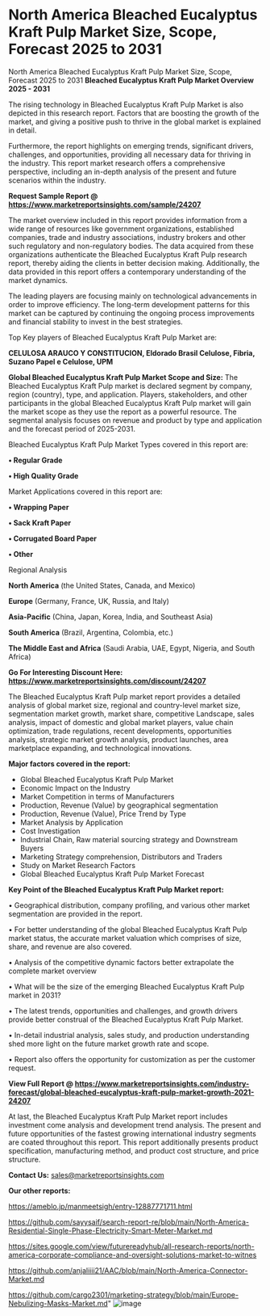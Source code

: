 # North America Bleached Eucalyptus Kraft Pulp Market Size, Scope, Forecast 2025 to 2031
North America Bleached Eucalyptus Kraft Pulp Market Size, Scope, Forecast 2025 to 2031
<Strong> Bleached Eucalyptus Kraft Pulp Market Overview 2025 - 2031</strong>

The rising technology in Bleached Eucalyptus Kraft Pulp Market is also depicted in this research report. Factors that are boosting the growth of the market, and giving a positive push to thrive in the global market is explained in detail.

Furthermore, the report highlights on emerging trends, significant drivers, challenges, and opportunities, providing all necessary data for thriving in the industry. This report market research offers a comprehensive perspective, including an in-depth analysis of the present and future scenarios within the industry.

<strong>Request Sample Report @ <a href=https://www.marketreportsinsights.com/sample/24207>https://www.marketreportsinsights.com/sample/24207</a></strong>

The market overview included in this report provides information from a wide range of resources like government organizations, established companies, trade and industry associations, industry brokers and other such regulatory and non-regulatory bodies. The data acquired from these organizations authenticate the Bleached Eucalyptus Kraft Pulp research report, thereby aiding the clients in better decision making. Additionally, the data provided in this report offers a contemporary understanding of the market dynamics.

The leading players are focusing mainly on technological advancements in order to improve efficiency. The long-term development patterns for this market can be captured by continuing the ongoing process improvements and financial stability to invest in the best strategies.

Top Key players of Bleached Eucalyptus Kraft Pulp Market are:

<strong>CELULOSA ARAUCO Y CONSTITUCION, Eldorado Brasil Celulose, Fibria, Suzano Papel e Celulose, UPM</strong>

<strong><b>Global Bleached Eucalyptus Kraft Pulp Market Scope and Size:</b></strong>
The Bleached Eucalyptus Kraft Pulp market is declared segment by company, region (country), type, and application. Players, stakeholders, and other participants in the global Bleached Eucalyptus Kraft Pulp market will gain the market scope as they use the report as a powerful resource. The segmental analysis focuses on revenue and product by type and application and the forecast period of 2025-2031.

Bleached Eucalyptus Kraft Pulp Market Types covered in this report are:

<strong>• Regular Grade

• High Quality Grade</strong>

Market Applications covered in this report are:

<strong>• Wrapping Paper

• Sack Kraft Paper

• Corrugated Board Paper

• Other</strong> 

Regional Analysis

<strong>North America</strong> (the United States, Canada, and Mexico)

<strong>Europe</strong> (Germany, France, UK, Russia, and Italy)

<strong>Asia-Pacific</strong> (China, Japan, Korea, India, and Southeast Asia)

<strong>South America</strong> (Brazil, Argentina, Colombia, etc.)

<strong>The Middle East and Africa</strong> (Saudi Arabia, UAE, Egypt, Nigeria, and South Africa)

<strong>Go For Interesting Discount Here: <a href=https://www.marketreportsinsights.com/discount/24207>https://www.marketreportsinsights.com/discount/24207</a></strong>

The Bleached Eucalyptus Kraft Pulp market report provides a detailed analysis of global market size, regional and country-level market size, segmentation market growth, market share, competitive Landscape, sales analysis, impact of domestic and global market players, value chain optimization, trade regulations, recent developments, opportunities analysis, strategic market growth analysis, product launches, area marketplace expanding, and technological innovations.

<strong><b>Major factors covered in the report:</b></strong>
<ul>
  <li>Global Bleached Eucalyptus Kraft Pulp Market </li>
  <li>Economic Impact on the Industry</li>
  <li>Market Competition in terms of Manufacturers</li>
  <li>Production, Revenue (Value) by geographical segmentation</li>
  <li>Production, Revenue (Value), Price Trend by Type</li>
  <li>Market Analysis by Application</li>
  <li>Cost Investigation</li>
  <li>Industrial Chain, Raw material sourcing strategy and Downstream Buyers</li>
  <li>Marketing Strategy comprehension, Distributors and Traders</li>
  <li>Study on Market Research Factors</li>
  <li>Global Bleached Eucalyptus Kraft Pulp Market Forecast</li>
</ul>

<strong><b>Key Point of the Bleached Eucalyptus Kraft Pulp Market report:</b></strong>

• Geographical distribution, company profiling, and various other market segmentation are provided in the report.

• For better understanding of the global Bleached Eucalyptus Kraft Pulp market status, the accurate market valuation which comprises of size, share, and revenue are also covered.

• Analysis of the competitive dynamic factors better extrapolate the complete market overview

• What will be the size of the emerging Bleached Eucalyptus Kraft Pulp market in 2031?

• The latest trends, opportunities and challenges, and growth drivers provide better construal of the Bleached Eucalyptus Kraft Pulp Market.

• In-detail industrial analysis, sales study, and production understanding shed more light on the future market growth rate and scope.

• Report also offers the opportunity for customization as per the customer request.

<strong><b>View Full Report @ <a href=https://www.marketreportsinsights.com/industry-forecast/global-bleached-eucalyptus-kraft-pulp-market-growth-2021-24207>https://www.marketreportsinsights.com/industry-forecast/global-bleached-eucalyptus-kraft-pulp-market-growth-2021-24207</a></b></strong>


At last, the Bleached Eucalyptus Kraft Pulp Market report includes investment come analysis and development trend analysis. The present and future opportunities of the fastest growing international industry segments are coated throughout this report. This report additionally presents product specification, manufacturing method, and product cost structure, and price structure.

<strong>Contact Us:</strong>
sales@marketreportsinsights.com

<strong>Our other reports:</strong>

<a href=https://ameblo.jp/manmeetsigh/entry-12887771711.html>https://ameblo.jp/manmeetsigh/entry-12887771711.html</a>

<a href=https://github.com/sayysaif/search-report-re/blob/main/North-America-Residential-Single-Phase-Electricity-Smart-Meter-Market.md>https://github.com/sayysaif/search-report-re/blob/main/North-America-Residential-Single-Phase-Electricity-Smart-Meter-Market.md</a>

<a href=https://sites.google.com/view/futurereadyhub/all-research-reports/north-america-corporate-compliance-and-oversight-solutions-market-to-witnes>https://sites.google.com/view/futurereadyhub/all-research-reports/north-america-corporate-compliance-and-oversight-solutions-market-to-witnes</a>

<a href=https://github.com/anjaliiii21/AAC/blob/main/North-America-Connector-Market.md>https://github.com/anjaliiii21/AAC/blob/main/North-America-Connector-Market.md</a>

<a href=https://github.com/cargo2301/marketing-strategy/blob/main/Europe-Nebulizing-Masks-Market.md>https://github.com/cargo2301/marketing-strategy/blob/main/Europe-Nebulizing-Masks-Market.md</a>"
![image](https://github.com/user-attachments/assets/bc80567d-ed92-49d6-b463-b9b9952303e6)
